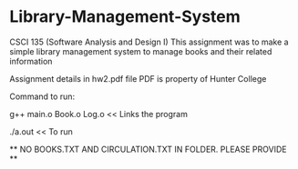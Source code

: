 # Library-Management-System
CSCI 135 (Software Analysis and Design I)
This assignment was to make a simple library management system to manage books and their related information

Assignment details in hw2.pdf file
PDF is property of Hunter College


Command to run: 

g++ main.o Book.o Log.o  << Links the program

./a.out    << To run

** NO BOOKS.TXT AND CIRCULATION.TXT IN FOLDER. PLEASE PROVIDE **
